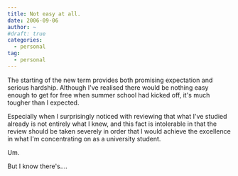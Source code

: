 ```yaml
---
title: Not easy at all.
date: 2006-09-06
author: ~
#draft: true
categories:
  - personal
tag:
  - personal
---
```




The starting of the new term provides both promising expectation and serious hardship. Although I've realised there would be nothing easy enough to get for free when summer school had kicked off, it's much tougher than I expected.

Especially when I surprisingly noticed with reviewing that what I've studied already is not entirely what I knew, and this fact is intolerable in that the review should be taken severely in order that I would achieve the excellence in what I'm concentrating on as a university student.

Um.

But I know there's....



 






